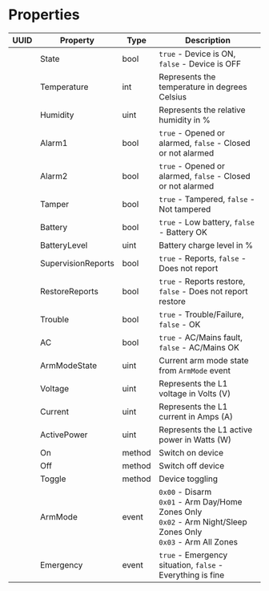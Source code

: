 # Properties

| UUID | Property           | Type   | Description                                            |
|------|--------------------|--------|--------------------------------------------------------|
|      | State              | bool   | `true` - Device is ON, `false` - Device is OFF |
|      | Temperature        | int    | Represents the temperature in degrees Celsius |
|      | Humidity           | uint   | Represents the relative humidity in % |
|      | Alarm1             | bool   | `true` - Opened or alarmed, `false` - Closed or not alarmed         |
|      | Alarm2             | bool   | `true` - Opened or alarmed, `false` - Closed or not alarmed |
|      | Tamper             | bool   | `true` - Tampered, `false` - Not tampered |
|      | Battery            | bool   | `true` - Low battery, `false` - Battery OK |
|      | BatteryLevel       | uint   | Battery charge level in % |
|      | SupervisionReports | bool   | `true` - Reports, `false` - Does not report |
|      | RestoreReports     | bool   | `true` - Reports restore, `false` - Does not report restore |
|      | Trouble            | bool   | `true` - Trouble/Failure, `false` - OK |
|      | AC                 | bool   | `true` - AC/Mains fault, `false` - AC/Mains OK |
|      | ArmModeState       | uint   | Current arm mode state from `ArmMode` event |
|      | Voltage            | uint   | Represents the L1 voltage in Volts (V) |
|      | Current            | uint   | Represents the L1 current in Amps (A) |
|      | ActivePower        | uint   | Represents the L1 active power in Watts (W) |
|      | On                 | method | Switch on device |
|      | Off                | method | Switch off device |
|      | Toggle             | method | Device toggling |
|      | ArmMode            | event  | `0x00` - Disarm<br>`0x01` - Arm Day/Home Zones Only<br>`0x02` - Arm Night/Sleep Zones Only<br>`0x03` - Arm All Zones |
|      | Emergency          | event  | `true` - Emergency situation, `false` - Everything is fine |
